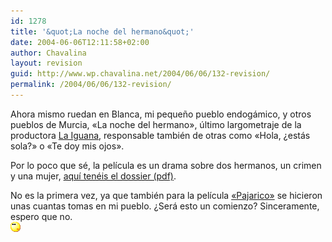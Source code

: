 ```yaml
---
id: 1278
title: '&quot;La noche del hermano&quot;'
date: 2004-06-06T12:11:58+02:00
author: Chavalina
layout: revision
guid: http://www.wp.chavalina.net/2004/06/06/132-revision/
permalink: /2004/06/06/132-revision/
---
```

Ahora mismo ruedan en Blanca, mi peque&ntilde;o pueblo endogámico, y otros pueblos de Murcia, «La noche del hermano», último largometraje de la productora <a href=http://www.la-iguana.com/HTML/principal.htm target=&prime;_blank&prime;>La Iguana</a>, responsable también de otras como «Hola, ¿estás sola?» o «Te doy mis ojos».

Por lo poco que sé, la película es un drama sobre dos hermanos, un crimen y una mujer, <a href=http://www.la-iguana.com/html/LANOCHEDOSSIER.PDF target=&prime;_blank&prime;>aquí tenéis el dossier (pdf)</a>.

No es la primera vez, ya que también para la película <a href=http://www.zinema.com/pelicula/1998/pajarico.htm target=&prime;_blank&prime;>«Pajarico»</a> se hicieron unas cuantas tomas en mi pueblo. ¿Será esto un comienzo? Sinceramente, espero que no.  
![](/imagenes/emoticonos/pensativo.gif)